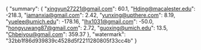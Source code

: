{
    "summary": {
        "xingyun27221@gmail.com": 60.1, 
        "Hding@macalester.edu": -218.3, 
        "iamanxia@gmail.com": 2.42, 
        "yunxing@upthere.com": 8.19, 
        "yuelee@umich.edu": -178.16, 
        "lhx1031@gmail.com": -50.0, 
        "hongyuwang87@gmail.com": 2.72, 
        "guoxing@umich.edu": 13.5, 
        "Chbeiyou@gmail.com": 359.37
    }, 
    "watermark": "32bb1f86d939839c4528d5f2211280805f33cc4b"
}